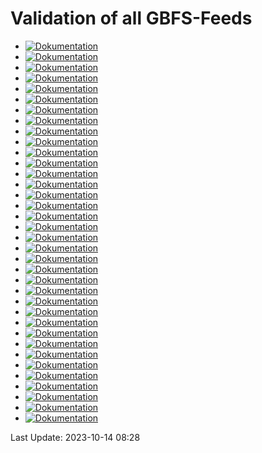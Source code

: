 # Validation of all GBFS-Feeds
- [![Dokumentation](https://badgen.net/badge/sponticar/0.0%20errors/green?icon=github)](https://gbfs-validator.netlify.app/validator?url=https://gbfs.prod.sharedmobility.ch/v2/gbfs/sponticar/gbfs)
- [![Dokumentation](https://badgen.net/badge/bird-kloten/0.0%20errors/green?icon=github)](https://gbfs-validator.netlify.app/validator?url=https://gbfs.prod.sharedmobility.ch/v2/gbfs/bird-kloten/gbfs)
- [![Dokumentation](https://badgen.net/badge/lime_winterthur/0.0%20errors/green?icon=github)](https://gbfs-validator.netlify.app/validator?url=https://gbfs.prod.sharedmobility.ch/v2/gbfs/lime_winterthur/gbfs)
- [![Dokumentation](https://badgen.net/badge/lime_opfikon/0.0%20errors/green?icon=github)](https://gbfs-validator.netlify.app/validator?url=https://gbfs.prod.sharedmobility.ch/v2/gbfs/lime_opfikon/gbfs)
- [![Dokumentation](https://badgen.net/badge/bolt_zurich/0.0%20errors/green?icon=github)](https://gbfs-validator.netlify.app/validator?url=https://gbfs.prod.sharedmobility.ch/v2/gbfs/bolt_zurich/gbfs)
- [![Dokumentation](https://badgen.net/badge/bird-platform-partner-jmfleets-bulle/0.0%20errors/green?icon=github)](https://gbfs-validator.netlify.app/validator?url=https://gbfs.prod.sharedmobility.ch/v2/gbfs/bird-platform-partner-jmfleets-bulle/gbfs)
- [![Dokumentation](https://badgen.net/badge/pickebike_basel/0.0%20errors/green?icon=github)](https://gbfs-validator.netlify.app/validator?url=https://gbfs.prod.sharedmobility.ch/v2/gbfs/pickebike_basel/gbfs)
- [![Dokumentation](https://badgen.net/badge/donkey_neuchatel/0.0%20errors/green?icon=github)](https://gbfs-validator.netlify.app/validator?url=https://gbfs.prod.sharedmobility.ch/v2/gbfs/donkey_neuchatel/gbfs)
- [![Dokumentation](https://badgen.net/badge/lime_uster/0.0%20errors/green?icon=github)](https://gbfs-validator.netlify.app/validator?url=https://gbfs.prod.sharedmobility.ch/v2/gbfs/lime_uster/gbfs)
- [![Dokumentation](https://badgen.net/badge/nextbike_ch/300.0%20errors/red?icon=github)](https://gbfs-validator.netlify.app/validator?url=https://gbfs.prod.sharedmobility.ch/v2/gbfs/nextbike_ch/gbfs)
- [![Dokumentation](https://badgen.net/badge/pickebike_aubonne/0.0%20errors/green?icon=github)](https://gbfs-validator.netlify.app/validator?url=https://gbfs.prod.sharedmobility.ch/v2/gbfs/pickebike_aubonne/gbfs)
- [![Dokumentation](https://badgen.net/badge/lime_basel/0.0%20errors/green?icon=github)](https://gbfs-validator.netlify.app/validator?url=https://gbfs.prod.sharedmobility.ch/v2/gbfs/lime_basel/gbfs)
- [![Dokumentation](https://badgen.net/badge/lime_wetzikon/0.0%20errors/green?icon=github)](https://gbfs-validator.netlify.app/validator?url=https://gbfs.prod.sharedmobility.ch/v2/gbfs/lime_wetzikon/gbfs)
- [![Dokumentation](https://badgen.net/badge/bird-basel/nan%20errors/red?icon=github)](https://gbfs-validator.netlify.app/validator?url=https://gbfs.prod.sharedmobility.ch/v2/gbfs/bird-basel/gbfs)
- [![Dokumentation](https://badgen.net/badge/donkey_kreuzlingen/0.0%20errors/green?icon=github)](https://gbfs-validator.netlify.app/validator?url=https://gbfs.prod.sharedmobility.ch/v2/gbfs/donkey_kreuzlingen/gbfs)
- [![Dokumentation](https://badgen.net/badge/pickebike_fribourg/0.0%20errors/green?icon=github)](https://gbfs-validator.netlify.app/validator?url=https://gbfs.prod.sharedmobility.ch/v2/gbfs/pickebike_fribourg/gbfs)
- [![Dokumentation](https://badgen.net/badge/donkey_ge/0.0%20errors/green?icon=github)](https://gbfs-validator.netlify.app/validator?url=https://gbfs.prod.sharedmobility.ch/v2/gbfs/donkey_ge/gbfs)
- [![Dokumentation](https://badgen.net/badge/bird-platform-partner-jmfleetswl-biel/0.0%20errors/green?icon=github)](https://gbfs-validator.netlify.app/validator?url=https://gbfs.prod.sharedmobility.ch/v2/gbfs/bird-platform-partner-jmfleetswl-biel/gbfs)
- [![Dokumentation](https://badgen.net/badge/bird-zurich/0.0%20errors/green?icon=github)](https://gbfs-validator.netlify.app/validator?url=https://gbfs.prod.sharedmobility.ch/v2/gbfs/bird-zurich/gbfs)
- [![Dokumentation](https://badgen.net/badge/donkey_le_locle/0.0%20errors/green?icon=github)](https://gbfs-validator.netlify.app/validator?url=https://gbfs.prod.sharedmobility.ch/v2/gbfs/donkey_le_locle/gbfs)
- [![Dokumentation](https://badgen.net/badge/share_birrer_ch/1.0%20errors/red?icon=github)](https://gbfs-validator.netlify.app/validator?url=https://gbfs.prod.sharedmobility.ch/v2/gbfs/share_birrer_ch/gbfs)
- [![Dokumentation](https://badgen.net/badge/donkey_yverdon-les-bains/0.0%20errors/green?icon=github)](https://gbfs-validator.netlify.app/validator?url=https://gbfs.prod.sharedmobility.ch/v2/gbfs/donkey_yverdon-les-bains/gbfs)
- [![Dokumentation](https://badgen.net/badge/velospot/10.0%20errors/red?icon=github)](https://gbfs-validator.netlify.app/validator?url=https://gbfs.prod.sharedmobility.ch/v2/gbfs/velospot/gbfs)
- [![Dokumentation](https://badgen.net/badge/2em_cars/0.0%20errors/green?icon=github)](https://gbfs-validator.netlify.app/validator?url=https://gbfs.prod.sharedmobility.ch/v2/gbfs/2em_cars/gbfs)
- [![Dokumentation](https://badgen.net/badge/mobility/0.0%20errors/green?icon=github)](https://gbfs-validator.netlify.app/validator?url=https://gbfs.prod.sharedmobility.ch/v2/gbfs/mobility/gbfs)
- [![Dokumentation](https://badgen.net/badge/edrivecarsharing/0.0%20errors/green?icon=github)](https://gbfs-validator.netlify.app/validator?url=https://gbfs.prod.sharedmobility.ch/v2/gbfs/edrivecarsharing/gbfs)
- [![Dokumentation](https://badgen.net/badge/liemobil_liechtenstein/0.0%20errors/green?icon=github)](https://gbfs-validator.netlify.app/validator?url=https://gbfs.prod.sharedmobility.ch/v2/gbfs/liemobil_liechtenstein/gbfs)
- [![Dokumentation](https://badgen.net/badge/lime_zug/0.0%20errors/green?icon=github)](https://gbfs-validator.netlify.app/validator?url=https://gbfs.prod.sharedmobility.ch/v2/gbfs/lime_zug/gbfs)
- [![Dokumentation](https://badgen.net/badge/lime_zurich/0.0%20errors/green?icon=github)](https://gbfs-validator.netlify.app/validator?url=https://gbfs.prod.sharedmobility.ch/v2/gbfs/lime_zurich/gbfs)
- [![Dokumentation](https://badgen.net/badge/donkey_thun/0.0%20errors/green?icon=github)](https://gbfs-validator.netlify.app/validator?url=https://gbfs.prod.sharedmobility.ch/v2/gbfs/donkey_thun/gbfs)
- [![Dokumentation](https://badgen.net/badge/bird-grenchen/0.0%20errors/green?icon=github)](https://gbfs-validator.netlify.app/validator?url=https://gbfs.prod.sharedmobility.ch/v2/gbfs/bird-grenchen/gbfs)
- [![Dokumentation](https://badgen.net/badge/bird-biel/0.0%20errors/green?icon=github)](https://gbfs-validator.netlify.app/validator?url=https://gbfs.prod.sharedmobility.ch/v2/gbfs/bird-biel/gbfs)
- [![Dokumentation](https://badgen.net/badge/bolt_basel/0.0%20errors/green?icon=github)](https://gbfs-validator.netlify.app/validator?url=https://gbfs.prod.sharedmobility.ch/v2/gbfs/bolt_basel/gbfs)
- [![Dokumentation](https://badgen.net/badge/carvelo2go/0.0%20errors/green?icon=github)](https://gbfs-validator.netlify.app/validator?url=https://gbfs.prod.sharedmobility.ch/v2/gbfs/carvelo2go/gbfs)
- [![Dokumentation](https://badgen.net/badge/bolt_winterthur/0.0%20errors/green?icon=github)](https://gbfs-validator.netlify.app/validator?url=https://gbfs.prod.sharedmobility.ch/v2/gbfs/bolt_winterthur/gbfs)
- [![Dokumentation](https://badgen.net/badge/voiscooters.com/0.0%20errors/green?icon=github)](https://gbfs-validator.netlify.app/validator?url=https://gbfs.prod.sharedmobility.ch/v2/gbfs/voiscooters.com/gbfs)
 
Last Update: 2023-10-14 08:28
